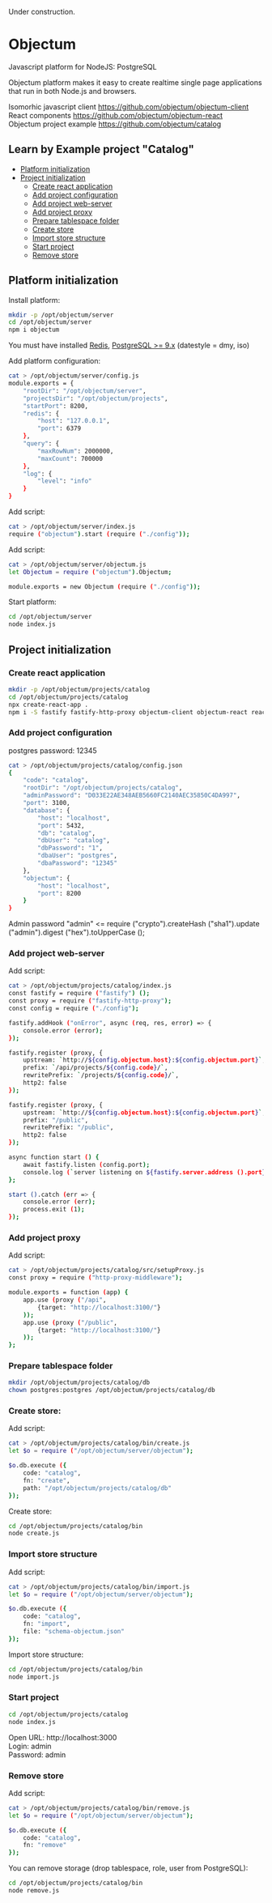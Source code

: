Under construction.

# Objectum
Javascript platform for NodeJS: PostgreSQL 

Objectum platform makes it easy to create realtime single page applications that run in both Node.js and browsers.
 
Isomorhic javascript client https://github.com/objectum/objectum-client  
React components https://github.com/objectum/objectum-react  
Objectum project example https://github.com/objectum/catalog 
 
## Learn by Example project "Catalog"

* [Platform initialization](#platform_init)  
* [Project initialization](#project_init)
    * [Create react application](#create_react_application)
    * [Add project configuration](#add_project_configuration)
    * [Add project web-server](#add_project_web_server)
    * [Add project proxy](#add_project_proxy)
    * [Prepare tablespace folder](#prepare_tablespace_folder)
    * [Create store](#create_store)
    * [Import store structure](#import_store_structure)
    * [Start project](#start_project)
    * [Remove store](#remove_store)

<a name="platform_init" />

## Platform initialization

Install platform:
```bash
mkdir -p /opt/objectum/server
cd /opt/objectum/server
npm i objectum
```

You must have installed [Redis](https://redis.io/), [PostgreSQL >= 9.x](https://www.postgresql.org/download/) (datestyle = dmy, iso)

Add platform configuration:
```bash
cat > /opt/objectum/server/config.js
module.exports = {
	"rootDir": "/opt/objectum/server",
	"projectsDir": "/opt/objectum/projects",
	"startPort": 8200,
	"redis": {
		"host": "127.0.0.1",
		"port": 6379
	},
	"query": {
		"maxRowNum": 2000000,
		"maxCount": 700000
	},
	"log": {
		"level": "info"
	}
}
```

Add script:
```bash
cat > /opt/objectum/server/index.js
require ("objectum").start (require ("./config"));
```

Add script:
```bash
cat > /opt/objectum/server/objectum.js
let Objectum = require ("objectum").Objectum;

module.exports = new Objectum (require ("./config"));
```

Start platform:
```bash
cd /opt/objectum/server
node index.js
```

<a name="project_init" />

## Project initialization

<a name="create_react_application" />

### Create react application
```bash
mkdir -p /opt/objectum/projects/catalog
cd /opt/objectum/projects/catalog
npx create-react-app .
npm i -S fastify fastify-http-proxy objectum-client objectum-react react-dropzone react-modal react-router-dom
```

<a name="add_project_configuration" />

### Add project configuration
postgres password: 12345
```bash
cat > /opt/objectum/projects/catalog/config.json
{
    "code": "catalog",
	"rootDir": "/opt/objectum/projects/catalog",
	"adminPassword": "D033E22AE348AEB5660FC2140AEC35850C4DA997",
	"port": 3100,
	"database": {
		"host": "localhost",
		"port": 5432,
		"db": "catalog",
		"dbUser": "catalog",
		"dbPassword": "1",
		"dbaUser": "postgres",
		"dbaPassword": "12345"
	},
	"objectum": {
		"host": "localhost",
		"port": 8200
	}
}
```
Admin password "admin" <= require ("crypto").createHash ("sha1").update ("admin").digest ("hex").toUpperCase ();

<a name="add_project_web_server" />

### Add project web-server
Add script:
```bash
cat > /opt/objectum/projects/catalog/index.js
const fastify = require ("fastify") ();
const proxy = require ("fastify-http-proxy");
const config = require ("./config");

fastify.addHook ("onError", async (req, res, error) => {
	console.error (error);
});

fastify.register (proxy, {
	upstream: `http://${config.objectum.host}:${config.objectum.port}`,
	prefix: `/api/projects/${config.code}/`,
	rewritePrefix: `/projects/${config.code}/`,
	http2: false
});

fastify.register (proxy, {
	upstream: `http://${config.objectum.host}:${config.objectum.port}`,
	prefix: "/public",
	rewritePrefix: "/public",
	http2: false
});

async function start () {
	await fastify.listen (config.port);
	console.log (`server listening on ${fastify.server.address ().port}`);
};

start ().catch (err => {
	console.error (err);
	process.exit (1);
});
```

<a name="add_project_proxy" />

### Add project proxy
Add script:
```bash
cat > /opt/objectum/projects/catalog/src/setupProxy.js
const proxy = require ("http-proxy-middleware");

module.exports = function (app) {
    app.use (proxy ("/api",
        {target: "http://localhost:3100/"}
    ));
	app.use (proxy ("/public",
		{target: "http://localhost:3100/"}
	));
};
```

<a name="prepare_tablespace_folder" />

### Prepare tablespace folder
```bash
mkdir /opt/objectum/projects/catalog/db
chown postgres:postgres /opt/objectum/projects/catalog/db
```

<a name="create_store" />

### Create store:
Add script:
```bash
cat > /opt/objectum/projects/catalog/bin/create.js
let $o = require ("/opt/objectum/server/objectum");

$o.db.execute ({
	code: "catalog",
	fn: "create",
	path: "/opt/objectum/projects/catalog/db"
});
```

Create store:
```bash
cd /opt/objectum/projects/catalog/bin
node create.js
```

<a name="import_store_structure" />

### Import store structure
Add script:
```bash
cat > /opt/objectum/projects/catalog/bin/import.js
let $o = require ("/opt/objectum/server/objectum");

$o.db.execute ({
	code: "catalog",
	fn: "import",
	file: "schema-objectum.json"
});
```

Import store structure:
```bash
cd /opt/objectum/projects/catalog/bin
node import.js
```

<a name="start_project" />

### Start project
```bash
cd /opt/objectum/projects/catalog
node index.js
```

Open URL: http://localhost:3000  
Login: admin  
Password: admin  

<a name="remove_store" />

### Remove store
Add script:
```bash
cat > /opt/objectum/projects/catalog/bin/remove.js
let $o = require ("/opt/objectum/server/objectum");

$o.db.execute ({
	code: "catalog",
	fn: "remove"
});
```

You can remove storage (drop tablespace, role, user from PostgreSQL):
```bash
cd /opt/objectum/projects/catalog/bin
node remove.js
```

